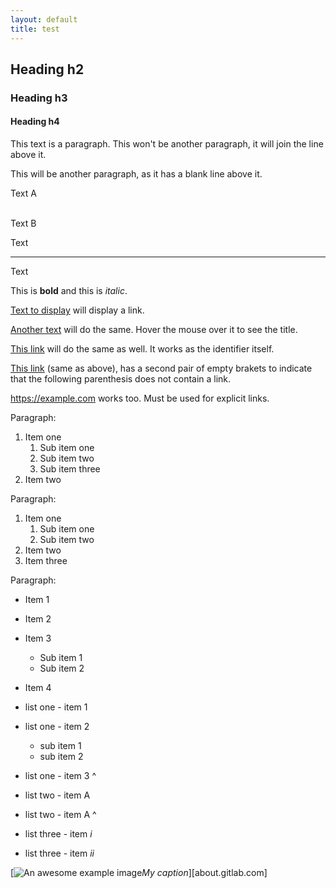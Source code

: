 ```yaml
---
layout: default
title: test
---
```


## Heading h2

### Heading h3

#### Heading h4

This text is a paragraph.
This won't be another paragraph, it will join the line above it.

This will be another paragraph, as it has a blank line above it.

Text A
<!-- blank line -->
<br>
<!-- blank line -->
Text B

Text
<!-- blank line -->
----
<!-- blank line -->
Text

This is **bold** and this is _italic_.

[Text to display][identifier] will display a link.

[Another text][another-identifier] will do the same. Hover the mouse over it to see the title.

[This link] will do the same as well. It works as the identifier itself.

[This link][] (same as above), has a second pair of empty brakets to indicate that the following parenthesis does not contain a link.

<https://example.com> works too. Must be used for explicit links.

<!-- Identifiers, in alphabetical order -->

[another-identifier]: https://example.com "This example has a title"
[identifier]: http://example1.com
[this link]: http://example2.com

Paragraph:

1. Item one
   1. Sub item one
   2. Sub item two
   3. Sub item three
2. Item two

Paragraph:

1. Item one
   1. Sub item one
   1. Sub item two
1. Item two
1. Item three

Paragraph:

- Item 1
- Item 2
- Item 3
   - Sub item 1
   - Sub item 2
- Item 4

- list one - item 1
- list one - item 2
   - sub item 1
   - sub item 2
- list one - item 3
^
- list two - item A
- list two - item A
^
- list three - item _i_
- list three - item _ii_

[![An awesome example image](/images/path/to/folder/image.png "Hello World")*My caption*][about.gitlab.com]

